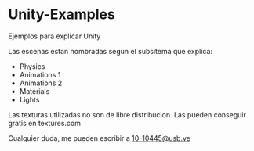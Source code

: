 # Unity-Examples
Ejemplos para explicar Unity

Las escenas estan nombradas segun el subsitema que explica:
* Physics
* Animations 1
* Animations 2
* Materials
* Lights

Las texturas utilizadas no son de libre distribucion. Las pueden conseguir gratis en textures.com

Cualquier duda, me pueden escribir a 10-10445@usb.ve
